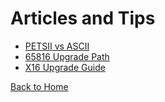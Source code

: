 # Articles and Tips

* [PETSII vs ASCII](PETSCII%20vs%20ASCII.html)
* [65816 Upgrade Path](Possible%2065816%20Upgrade%20Path.html)
* [X16 Upgrade Guide](update%20guide.html)

[Back to Home](../index.md)
